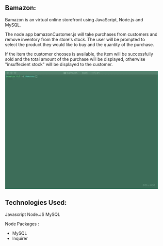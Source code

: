 ## Bamazon:


Bamazon is an virtual online storefront using JavaScript, Node.js and MySQL.

The node app bamazonCustomer.js will take purchases from customers and remove inventory from the store's stock. The user will be prompted to select the product they would like to buy and the quantity of the purchase. 

If the item the customer chooses is available, the item will be successfully sold and the total amount of the purchase will be displayed, otherwise "insuffecient stock" will be displayed to the customer. 


![Alt Text](Screenshots/Bamazon.gif)


## Technologies Used:

Javascript
Node.JS
MySQL


Node Packages :

- MySQL
- Inquirer
